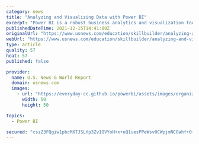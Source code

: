 ```yaml
---
category: news
title: "Analyzing and Visualizing Data with Power BI"
excerpt: "Power BI is a robust business analytics and visualization tool from Microsoft that helps data professionals bring their data to life and tell more meaningful stores. This four-week course is a ..."
publishedDateTime: 2021-12-15T14:41:00Z
originalUrl: "https://www.usnews.com/education/skillbuilder/analyzing-and-visualizing-data-with-power-bi-1_course_v1:DavidsonX+DavidsonX.D005+1T2021_verified"
webUrl: "https://www.usnews.com/education/skillbuilder/analyzing-and-visualizing-data-with-power-bi-1_course_v1:DavidsonX+DavidsonX.D005+1T2021_verified"
type: article
quality: 57
heat: 57
published: false

provider:
  name: U.S. News & World Report
  domain: usnews.com
  images:
    - url: "https://everyday-cc.github.io/powerbi/assets/images/organizations/usnews.com-50x50.jpg"
      width: 50
      height: 50

topics:
  - Power BI

secured: "cszZ3FQgiw1pbcMXTJSLHp3Zv1OVYoH+x+uQ1uesPPeWsvOCWpjmNCOahf+0+u/+zik9PF8uca61oYgMpb/587KLYeC/uCAk6zYbg1ZtVshfpys9v/ILeJFppj7xims1EQjhiJ0yUCYfbR6MWnnLIqe7iaanyulofjOeWPsOyt6XfIkJ9LS92tD3QewJQCHAzb93ZHixXcVPHujR7O93d8h3WBaa0gSwdzqJVl1NrHqRbq04PKbch3K3ITP2Nyo+IFYQYG+8QzafV/wF3j3RuPuKC+8v2/uhSTwEXHMwJm2jNMwgRJDrrpmz7St5Glx6SArbk//O99842g2DhwHWJMaUyaCqVVbp0WYqtg2fCnI=;Xc9idtP+tue14F051hh9fw=="
---
```



